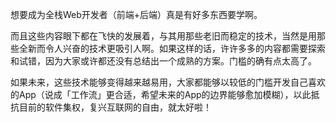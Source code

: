 想要成为全栈Web开发者（前端+后端）真是有好多东西要学啊。

而且这些内容眼下都在飞快的发展着，与其用那些老旧而稳定的技术，当然是用那些全新而令人兴奋的技术更吸引人啊。如果这样的话，许许多多的内容都需要探索和试错，因为大家或许都还没有总结出一个成熟的方案。门槛的确有点太高了。

如果未来，这些技术能够变得越来越易用，大家都能够以较低的门槛开发自己喜欢的App（说成「工作流」更合适，希望未来的App的边界能够愈加模糊），以此抵抗目前的软件集权，复兴互联网的自由，就太好啦！